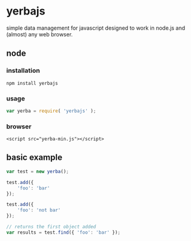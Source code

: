 # yerbajs
simple data management for javascript designed to work in node.js and (almost) any web browser.

## node
### installation
`npm install yerbajs`

### usage
```javascript
var yerba = require( 'yerbajs' );
```

### browser
`<script src="yerba-min.js"></script>`

## basic example
```javascript
var test = new yerba();

test.add({
	'foo': 'bar'
});

test.add({
	'foo': 'not bar'
});

// returns the first object added
var results = test.find({ 'foo': 'bar' });
```